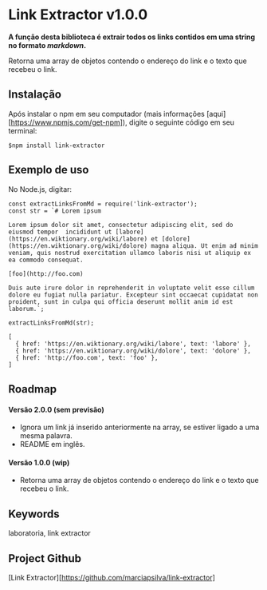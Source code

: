# Link Extractor v1.0.0

**A função desta biblioteca é extrair todos os links contidos em uma string no formato _markdown_.** 

Retorna uma array de objetos contendo o endereço do link e o texto que recebeu o link.

## Instalação

Após instalar o npm em seu computador (mais informações [aqui][https://www.npmjs.com/get-npm]), digite o seguinte código em seu terminal:

```
$npm install link-extractor
```

## Exemplo de uso

No Node.js, digitar:

```
const extractLinksFromMd = require('link-extractor');
const str = `# Lorem ipsum

Lorem ipsum dolor sit amet, consectetur adipiscing elit, sed do eiusmod tempor  incididunt ut [labore](https://en.wiktionary.org/wiki/labore) et [dolore](https://en.wiktionary.org/wiki/dolore) magna aliqua. Ut enim ad minim veniam, quis nostrud exercitation ullamco laboris nisi ut aliquip ex ea commodo consequat.

[foo](http://foo.com)

Duis aute irure dolor in reprehenderit in voluptate velit esse cillum dolore eu fugiat nulla pariatur. Excepteur sint occaecat cupidatat non proident, sunt in culpa qui officia deserunt mollit anim id est laborum.`;

extractLinksFromMd(str);

[
  { href: 'https://en.wiktionary.org/wiki/labore', text: 'labore' },
  { href: 'https://en.wiktionary.org/wiki/dolore', text: 'dolore' },
  { href: 'http://foo.com', text: 'foo' },
]
```

## Roadmap

#### Versão 2.0.0 (sem previsão)
- Ignora um link já inserido anteriormente na array, se estiver ligado a uma mesma palavra.
- README em inglês.

#### Versão 1.0.0 (wip)

- Retorna uma array de objetos contendo o endereço do link e o texto que recebeu o link.

## Keywords

laboratoria, link extractor

## Project Github

[Link Extractor][https://github.com/marciapsilva/link-extractor]